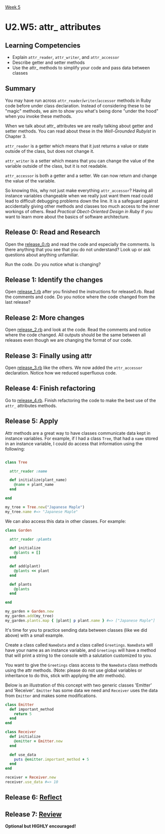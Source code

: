 [Week 5](../)

# U2.W5: attr_ attributes

## Learning Competencies
  - Explain `attr_reader`, `attr_writer`, and `attr_accessor`
  - Describe getter and setter methods
  - Use the attr_ methods to simplify your code and pass data between classes

## Summary

You may have run across `attr_reader`/`writer`/`accessor` methods in Ruby code before under class declaration. Instead of considering these to be "magic" methods, we aim to show you what's being done "under the hood" when you invoke these methods.

When we talk about attr_ attributes we are really talking about getter and setter methods. You can read about these in the *Well-Grounded Rubyist* in Chapter 3.

`attr_reader` is a getter which means that it just returns a value or state outside of the class, but does not change it.

`attr_writer` is a setter which means that you can change the value of the variable outside of the class, but it is not readable.

`attr_accessor` is both a getter and a setter. We can now return and change the value of the variable.

So knowing this, why not just make everything `attr_accessor`? Having all instance variables changeable when we really just want them read could lead to difficult debugging problems down the line. It is a safeguard against accidentally giving other methods and classes too much access to the inner workings of others. Read *Practical Obect-Oriented Design in Ruby* if you want to learn more about the basics of software architecture.

## Release 0: Read and Research

Open the [release_0.rb](release_0.rb) and read the code and especially the comments. Is there anything that you see that you do not understand? Look up or ask questions about anything unfamiliar.

Run the code. Do you notice what is changing?

## Release 1: Identify the changes

Open [release_1.rb](release_1.rb) after you finished the instructions for release0.rb. Read the comments and code. Do you notice where the code changed from the last release?

## Release 2: More changes

Open [release_2.rb](release_2.rb) and look at the code. Read the comments and notice where the code changed. All outputs should be the same between all releases even though we are changing the format of our code.

## Release 3: Finally using attr

Open [release_3.rb](release_3.rb) like the others. We now added the `attr_accessor` declaration. Notice how we reduced superfluous code.

## Release 4: Finish refactoring

Go to [release_4.rb](release_4.rb). Finish refactoring the code to make the best use of the `attr_` attributes methods.

## Release 5: Apply

Attr methods are a great way to have classes communicate data kept in instance variables. For example, if I had a class `Tree`, that had a `name` stored in an instance variable, I could do access that information using the following:

```ruby

class Tree

  attr_reader :name

  def initialize(plant_name)
    @name = plant_name
  end

end

my_tree = Tree.new("Japanese Maple")
my_tree.name #=> "Japanese Maple"
```

We can also access this data in other classes. For example:

```ruby
class Garden

  attr_reader :plants

  def initialize
    @plants = []
  end

  def add(plant)
    @plants << plant
  end

  def plants
    @plants
  end

end

my_garden = Garden.new
my_garden.add(my_tree)
my_garden.plants.map { |plant| p plant.name } #=> ["Japanese Maple"]
```

It's time for you to practice sending data between classes (like we did above) with a small example.

Create a class called `NameData` and a class called `Greetings`. `NameData` will have your name as an instance variable, and `Greetings` will have a method that will print a string to the console with a salutation customized to you.

You want to give the `Greetings` class access to the `NameData` class methods using the attr methods. (Note: please do not use global variables or inheritance to do this, stick with applying the attr methods).

Below is an illustration of this concept with two generic classes 'Emitter' and 'Receiver'.  `Emitter` has some data we need and `Receiver` uses the data from `Emitter` and makes some modifications.

```ruby
class Emitter
  def important_method
    return 5
  end
end

class Receiver
  def initialize
    @emitter = Emitter.new
  end

  def use_data
    puts @emitter.important_method + 5
  end
end

receiver = Receiver.new
receiver.use_data #=> 10

```

## Release 6: [Reflect](https://github.com/Devbootcamp/phase-0-handbook/blob/master/coding-references/reflection-guidelines.md)

## Release 7: [Review](https://github.com/Devbootcamp/phase-0-handbook/blob/master/coding-references/review.md)
**Optional but HIGHLY encouraged!**
